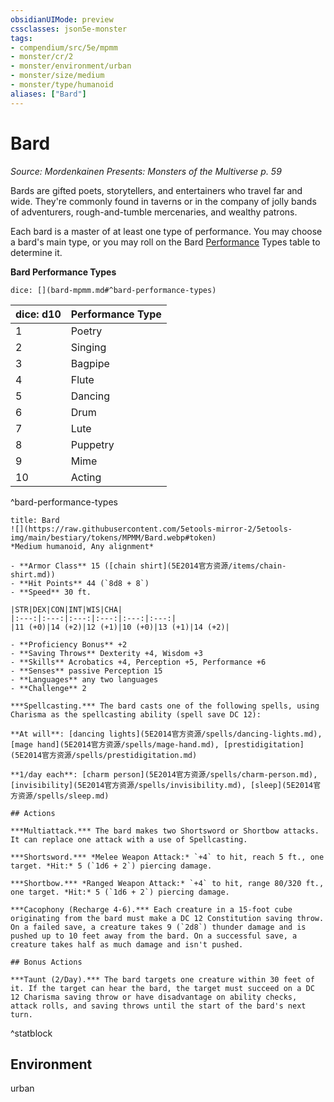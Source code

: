 ```yaml
---
obsidianUIMode: preview
cssclasses: json5e-monster
tags:
- compendium/src/5e/mpmm
- monster/cr/2
- monster/environment/urban
- monster/size/medium
- monster/type/humanoid
aliases: ["Bard"]
---
```

# Bard
*Source: Mordenkainen Presents: Monsters of the Multiverse p. 59*  

Bards are gifted poets, storytellers, and entertainers who travel far and wide. They're commonly found in taverns or in the company of jolly bands of adventurers, rough-and-tumble mercenaries, and wealthy patrons.

Each bard is a master of at least one type of performance. You may choose a bard's main type, or you may roll on the Bard [Performance](5E2014官方资源/规则/skills.md#Performance) Types table to determine it.

**Bard Performance Types**

`dice: [](bard-mpmm.md#^bard-performance-types)`

| dice: d10 | Performance Type |
|-----------|------------------|
| 1 | Poetry |
| 2 | Singing |
| 3 | Bagpipe |
| 4 | Flute |
| 5 | Dancing |
| 6 | Drum |
| 7 | Lute |
| 8 | Puppetry |
| 9 | Mime |
| 10 | Acting |
^bard-performance-types

```ad-statblock
title: Bard
![](https://raw.githubusercontent.com/5etools-mirror-2/5etools-img/main/bestiary/tokens/MPMM/Bard.webp#token)
*Medium humanoid, Any alignment*

- **Armor Class** 15 ([chain shirt](5E2014官方资源/items/chain-shirt.md))
- **Hit Points** 44 (`8d8 + 8`)
- **Speed** 30 ft.

|STR|DEX|CON|INT|WIS|CHA|
|:---:|:---:|:---:|:---:|:---:|:---:|
|11 (+0)|14 (+2)|12 (+1)|10 (+0)|13 (+1)|14 (+2)|

- **Proficiency Bonus** +2
- **Saving Throws** Dexterity +4, Wisdom +3
- **Skills** Acrobatics +4, Perception +5, Performance +6
- **Senses** passive Perception 15
- **Languages** any two languages
- **Challenge** 2

***Spellcasting.*** The bard casts one of the following spells, using Charisma as the spellcasting ability (spell save DC 12):

**At will**: [dancing lights](5E2014官方资源/spells/dancing-lights.md), [mage hand](5E2014官方资源/spells/mage-hand.md), [prestidigitation](5E2014官方资源/spells/prestidigitation.md)

**1/day each**: [charm person](5E2014官方资源/spells/charm-person.md), [invisibility](5E2014官方资源/spells/invisibility.md), [sleep](5E2014官方资源/spells/sleep.md)

## Actions

***Multiattack.*** The bard makes two Shortsword or Shortbow attacks. It can replace one attack with a use of Spellcasting.

***Shortsword.*** *Melee Weapon Attack:* `+4` to hit, reach 5 ft., one target. *Hit:* 5 (`1d6 + 2`) piercing damage.

***Shortbow.*** *Ranged Weapon Attack:* `+4` to hit, range 80/320 ft., one target. *Hit:* 5 (`1d6 + 2`) piercing damage.

***Cacophony (Recharge 4-6).*** Each creature in a 15-foot cube originating from the bard must make a DC 12 Constitution saving throw. On a failed save, a creature takes 9 (`2d8`) thunder damage and is pushed up to 10 feet away from the bard. On a successful save, a creature takes half as much damage and isn't pushed.

## Bonus Actions

***Taunt (2/Day).*** The bard targets one creature within 30 feet of it. If the target can hear the bard, the target must succeed on a DC 12 Charisma saving throw or have disadvantage on ability checks, attack rolls, and saving throws until the start of the bard's next turn.
```
^statblock

## Environment

urban